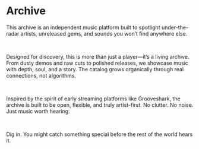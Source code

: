 # Archive
<p> This archive is an independent music platform built to spotlight under-the-radar artists, unreleased gems, and sounds you won’t find anywhere else. </p> 
<br> 
<p> Designed for discovery, this is more than just a player—it’s a living archive. From dusty demos and raw cuts to polished releases, we showcase music with depth, soul, and a story. The catalog grows organically through real connections, not algorithms. </p>
<br> 
<p> Inspired by the spirit of early streaming platforms like Grooveshark, the archive is built to be open, flexible, and truly artist-first. No clutter. No noise. Just music worth hearing. </p> 
<br> 
<p> Dig in. You might catch something special before the rest of the world hears it. </p>
